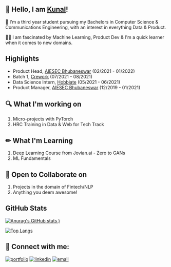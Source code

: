 
## 🙌 Hello, I am [Kunal](http://kunalbhadra.bio.link)!
🏫 I'm a third year student pursuing my Bachelors in Computer Science & Communications Engineering, with an interest in everything Data & Product.

👨‍💻 I am fascinated by Machine Learning, Product Dev & I'm a quick learner when it comes to new domains.


## Highlights
- Product Head, [AIESEC Bhubaneswar](https://aiesec.org/) (02/2021 - 01/2022)
- Batch 1, [Crework](https://crework.unicornplatform.page/) (07/2021 - 08/2021)
- Data Science Intern, [Hobbiate](https://www.hobbiate.com/) (05/2021 - 06/2021)
- Product Manager, [AIESEC Bhubaneswar](https://aiesec.org/) (12/2019 - 01/2021)


## 🔍 What I'm working on
1. Micro-projects with PyTorch
2. HRC Training in Data & Web for Tech Track


## ✏ What I'm Learning
1. Deep Learning Course from Jovian.ai - Zero to GANs
2. ML Fundamentals


## 🏐 Open to Collaborate on
1. Projects in the domain of Fintech/NLP
2. Anything you deem awesome!


## GitHub Stats


[![Anurag's GitHub stats](https://github-readme-stats.vercel.app/api?username=kunal-bhadra&show_icons=true)
)](https://github.com/kunal-bhadra)

[![Top Langs](https://github-readme-stats.vercel.app/api/top-langs/?username=kunal-bhadra&exclude_repo=Unity-Games&layout=compact)](https://github.com/kunal-bhadra)






## 🔗 Connect with me:
[![portfolio](https://img.shields.io/badge/my_portfolio-000?style=for-the-badge&logo=ko-fi&logoColor=white)](https://www.polywork.com/kunal_bhadra)
[![linkedin](https://img.shields.io/badge/linkedin-0A66C2?style=for-the-badge&logo=linkedin&logoColor=white)](https://www.linkedin.com/in/kunal-bhadra-cs/)
[![email](https://img.shields.io/badge/email-DB4437?style=for-the-badge&logo=gmail&logoColor=white)](mailto:kunalbhadra.cs@gmail.com)

  
